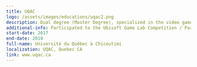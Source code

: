```yaml
---
title: UQAC
logo: /assets/images/educations/uqac2.png
description: Dual degree (Master Degree), specialized in the video game development.
additional-info: Participated to the Ubisoft Game Lab Competition / Participated to the Winter Game Jam.
start-date: 2017
end-date: 2019
full-name: Université du Québec à Chicoutimi
localization: UQAC, Quebec CA
link: www.uqac.ca
---
```

<!---
Gregoire Boiron <gregoire.boiron@gmail.com>
Copyright (c) 2018 Gregoire Boiron  All Rights Reserved.
--->
